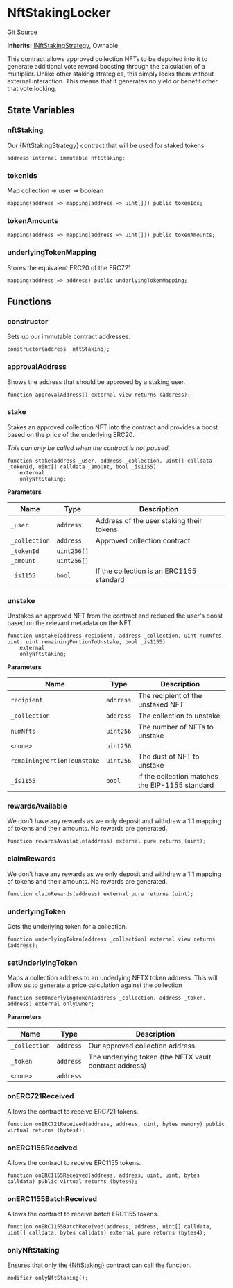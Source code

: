 # NftStakingLocker
[Git Source](https://github.com/FloorDAO/floor-v2/blob/445b96358cc205e432e359914c1681c0f44048b0/src/contracts/staking/strategies/NftStakingLocker.sol)

**Inherits:**
[INftStakingStrategy](/src/interfaces/staking/strategies/NftStakingStrategy.sol/contract.INftStakingStrategy.md), Ownable

This contract allows approved collection NFTs to be depoited into it to generate
additional vote reward boosting through the calculation of a multiplier.
Unlike other staking strategies, this simply locks them without external
interaction. This means that it generates no yield or benefit other that vote
locking.


## State Variables
### nftStaking
Our {NftStakingStrategy} contract that will be used for staked tokens


```solidity
address internal immutable nftStaking;
```


### tokenIds
Map collection => user => boolean


```solidity
mapping(address => mapping(address => uint[])) public tokenIds;
```


### tokenAmounts

```solidity
mapping(address => mapping(address => uint[])) public tokenAmounts;
```


### underlyingTokenMapping
Stores the equivalent ERC20 of the ERC721


```solidity
mapping(address => address) public underlyingTokenMapping;
```


## Functions
### constructor

Sets up our immutable contract addresses.


```solidity
constructor(address _nftStaking);
```

### approvalAddress

Shows the address that should be approved by a staking user.


```solidity
function approvalAddress() external view returns (address);
```

### stake

Stakes an approved collection NFT into the contract and provides a boost based on
the price of the underlying ERC20.

*This can only be called when the contract is not paused.*


```solidity
function stake(address _user, address _collection, uint[] calldata _tokenId, uint[] calldata _amount, bool _is1155)
    external
    onlyNftStaking;
```
**Parameters**

|Name|Type|Description|
|----|----|-----------|
|`_user`|`address`|Address of the user staking their tokens|
|`_collection`|`address`|Approved collection contract|
|`_tokenId`|`uint256[]`||
|`_amount`|`uint256[]`||
|`_is1155`|`bool`|If the collection is an ERC1155 standard|


### unstake

Unstakes an approved NFT from the contract and reduced the user's boost based on
the relevant metadata on the NFT.


```solidity
function unstake(address recipient, address _collection, uint numNfts, uint, uint remainingPortionToUnstake, bool _is1155)
    external
    onlyNftStaking;
```
**Parameters**

|Name|Type|Description|
|----|----|-----------|
|`recipient`|`address`|The recipient of the unstaked NFT|
|`_collection`|`address`|The collection to unstake|
|`numNfts`|`uint256`|The number of NFTs to unstake|
|`<none>`|`uint256`||
|`remainingPortionToUnstake`|`uint256`|The dust of NFT to unstake|
|`_is1155`|`bool`|If the collection matches the EIP-1155 standard|


### rewardsAvailable

We don't have any rewards as we only deposit and withdraw a 1:1 mapping
of tokens and their amounts. No rewards are generated.


```solidity
function rewardsAvailable(address) external pure returns (uint);
```

### claimRewards

We don't have any rewards as we only deposit and withdraw a 1:1 mapping
of tokens and their amounts. No rewards are generated.


```solidity
function claimRewards(address) external pure returns (uint);
```

### underlyingToken

Gets the underlying token for a collection.


```solidity
function underlyingToken(address _collection) external view returns (address);
```

### setUnderlyingToken

Maps a collection address to an underlying NFTX token address. This will allow us to generate
a price calculation against the collection


```solidity
function setUnderlyingToken(address _collection, address _token, address) external onlyOwner;
```
**Parameters**

|Name|Type|Description|
|----|----|-----------|
|`_collection`|`address`|Our approved collection address|
|`_token`|`address`|The underlying token (the NFTX vault contract address)|
|`<none>`|`address`||


### onERC721Received

Allows the contract to receive ERC721 tokens.


```solidity
function onERC721Received(address, address, uint, bytes memory) public virtual returns (bytes4);
```

### onERC1155Received

Allows the contract to receive ERC1155 tokens.


```solidity
function onERC1155Received(address, address, uint, uint, bytes calldata) public virtual returns (bytes4);
```

### onERC1155BatchReceived

Allows the contract to receive batch ERC1155 tokens.


```solidity
function onERC1155BatchReceived(address, address, uint[] calldata, uint[] calldata, bytes calldata) external pure returns (bytes4);
```

### onlyNftStaking

Ensures that only the {NftStaking} contract can call the function.


```solidity
modifier onlyNftStaking();
```


